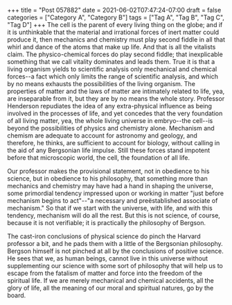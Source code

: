 +++
title = "Post 057882"
date = 2021-06-02T07:47:24-07:00
draft = false
categories = ["Category A", "Category B"]
tags = ["Tag A", "Tag B", "Tag C", "Tag D"]
+++
The cell is the parent of every living thing on the globe; and if it is unthinkable that the material and irrational forces of inert matter could produce it, then mechanics and chemistry must play second fiddle in all that whirl and dance of the atoms that make up life. And that is all the vitalists claim. The physico-chemical forces do play second fiddle; that inexplicable something that we call vitality dominates and leads them. True it is that a living organism yields to scientific analysis only mechanical and chemical forces--a fact which only limits the range of scientific analysis, and which by no means exhausts the possibilities of the living organism. The properties of matter and the laws of matter are intimately related to life, yea, are inseparable from it, but they are by no means the whole story. Professor Henderson repudiates the idea of any extra-physical influence as being involved in the processes of life, and yet concedes that the very foundation of all living matter, yea, the whole living universe in embryo--the cell--is beyond the possibilities of physics and chemistry alone. Mechanism and chemism are adequate to account for astronomy and geology, and therefore, he thinks, are sufficient to account for biology, without calling in the aid of any Bergsonian life impulse. Still these forces stand impotent before that microscopic world, the cell, the foundation of all life.

Our professor makes the provisional statement, not in obedience to his science, but in obedience to his philosophy, that something more than mechanics and chemistry may have had a hand in shaping the universe, some primordial tendency impressed upon or working in matter "just before mechanism begins to act"--"a necessary and preëstablished associate of mechanism." So that if we start with the universe, with life, and with this tendency, mechanism will do all the rest. But this is not science, of course, because it is not verifiable; it is practically the philosophy of Bergson.

The cast-iron conclusions of physical science do pinch the Harvard professor a bit, and he pads them with a little of the Bergsonian philosophy. Bergson himself is not pinched at all by the conclusions of positive science. He sees that we, as human beings, cannot live in this universe without supplementing our science with some sort of philosophy that will help us to escape from the fatalism of matter and force into the freedom of the spiritual life. If we are merely mechanical and chemical accidents, all the glory of life, all the meaning of our moral and spiritual natures, go by the board.
